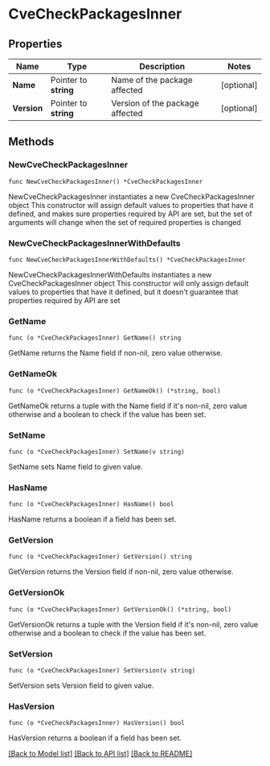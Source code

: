 # CveCheckPackagesInner

## Properties

Name | Type | Description | Notes
------------ | ------------- | ------------- | -------------
**Name** | Pointer to **string** | Name of the package affected | [optional] 
**Version** | Pointer to **string** | Version of the package affected | [optional] 

## Methods

### NewCveCheckPackagesInner

`func NewCveCheckPackagesInner() *CveCheckPackagesInner`

NewCveCheckPackagesInner instantiates a new CveCheckPackagesInner object
This constructor will assign default values to properties that have it defined,
and makes sure properties required by API are set, but the set of arguments
will change when the set of required properties is changed

### NewCveCheckPackagesInnerWithDefaults

`func NewCveCheckPackagesInnerWithDefaults() *CveCheckPackagesInner`

NewCveCheckPackagesInnerWithDefaults instantiates a new CveCheckPackagesInner object
This constructor will only assign default values to properties that have it defined,
but it doesn't guarantee that properties required by API are set

### GetName

`func (o *CveCheckPackagesInner) GetName() string`

GetName returns the Name field if non-nil, zero value otherwise.

### GetNameOk

`func (o *CveCheckPackagesInner) GetNameOk() (*string, bool)`

GetNameOk returns a tuple with the Name field if it's non-nil, zero value otherwise
and a boolean to check if the value has been set.

### SetName

`func (o *CveCheckPackagesInner) SetName(v string)`

SetName sets Name field to given value.

### HasName

`func (o *CveCheckPackagesInner) HasName() bool`

HasName returns a boolean if a field has been set.

### GetVersion

`func (o *CveCheckPackagesInner) GetVersion() string`

GetVersion returns the Version field if non-nil, zero value otherwise.

### GetVersionOk

`func (o *CveCheckPackagesInner) GetVersionOk() (*string, bool)`

GetVersionOk returns a tuple with the Version field if it's non-nil, zero value otherwise
and a boolean to check if the value has been set.

### SetVersion

`func (o *CveCheckPackagesInner) SetVersion(v string)`

SetVersion sets Version field to given value.

### HasVersion

`func (o *CveCheckPackagesInner) HasVersion() bool`

HasVersion returns a boolean if a field has been set.


[[Back to Model list]](../README.md#documentation-for-models) [[Back to API list]](../README.md#documentation-for-api-endpoints) [[Back to README]](../README.md)



